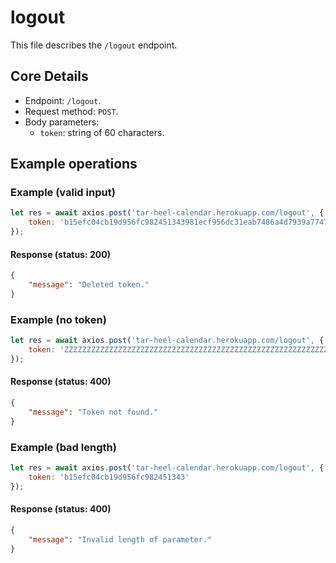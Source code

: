 # logout
This file describes the `/logout` endpoint.

## Core Details
* Endpoint: `/logout`.
* Request method: `POST`.
* Body parameters:
    * `token`: string of 60 characters.

## Example operations
### Example (valid input)
```js
let res = await axios.post('tar-heel-calendar.herokuapp.com/logout', {
    token: 'b15efc04cb19d956fc982451343981ecf956dc31eab7486a4d7939a77476'
});
```

#### Response (status: 200)
```json
{
    "message": "Deleted token."
}
```

### Example (no token)
```js
let res = await axios.post('tar-heel-calendar.herokuapp.com/logout', {
    token: 'ZZZZZZZZZZZZZZZZZZZZZZZZZZZZZZZZZZZZZZZZZZZZZZZZZZZZZZZZZZZZ'
});
```

#### Response (status: 400)
```json
{
    "message": "Token not found."
}
```

### Example (bad length)
```js
let res = await axios.post('tar-heel-calendar.herokuapp.com/logout', {
    token: 'b15efc04cb19d956fc982451343'
});
```

#### Response (status: 400)
```json
{
    "message": "Invalid length of parameter."
}
```